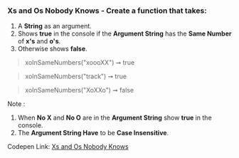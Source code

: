 ### Xs and Os Nobody Knows - Create a function that takes: 

1. A **String** as an argument. 
1. Shows **true** in the console if the **Argument String** has the **Same Number** of **x's** and **o's**. 
1. Otherwise shows **false**.

> xoInSameNumbers("xoooXX") ➞ true 

> xoInSameNumbers("track") ➞ true

> xoInSameNumbers("XoXXo") ➞ false

Note :
1. When **No X** and **No O** are in the **Argument String** show **true** in the console.
1. The **Argument String Have** to be **Case Insensitive**.

Codepen Link: [Xs and Os Nobody Knows](https://codepen.io/javascriptstudent/pen/NWqooEb?editors=0010)